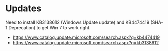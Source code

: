 # Updates
Need to install KB3138612 (Windows Update update) and KB4474419 (SHA-1 Deprecation) to get Win 7 to work right.

* https://www.catalog.update.microsoft.com/search.aspx?q=kb4474419
* https://www.catalog.update.microsoft.com/search.aspx?q=kb3138612
